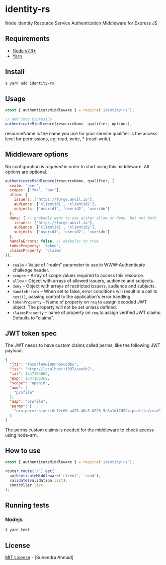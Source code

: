 # identity-rs
Node Identity Resource Service Authentication Middleware for Express JS

## Requirements

 - [Node v7.6+](https://nodejs.org/en/download/current/)
 - [Yarn](https://yarnpkg.com/en/docs/install)

## Install

```bash
$ yarn add identity-rs
```

## Usage
```javascript
const { authenticateMiddleware } = require('identity-rs');

// add into ExpressJS
authenticateMiddleware(resourceName, qualifier, options),
```
resourceName is the name you use for your service
qualifier is the access level for permissions, eg: read, write, * (read-write).

## Middleware options

No configuration is _required_ in order to start using this middleware. All options are optional.

```javascript
authenticateMiddleware(resourceName, qualifier, {
  realm: 'user',
  scopes: ['foo', 'bar'],
  allow: {
    issuers: ['https://forge.anvil.io'],
    audience: ['clientid1', 'clientid2'],
    subjects: ['userid1', 'userid2', 'useridn']
  },
  deny: { // probably want to use either allow or deny, but not both
    issuers: ['https://forge.anvil.io'],
    audience: ['clientid1', 'clientid2'],
    subjects: ['userid1', 'userid2', 'useridn']
  },
  handleErrors: false, // defaults to true
  tokenProperty: 'token',
  claimsProperty: 'claims'
});
```

* `realm` – Value of "realm" parameter to use in WWW-Authenticate challenge header.
* `scopes` – Array of scope values required to access this resource.
* `allow` – Object with arrays of allowed issuers, audience and subjects.
* `deny` – Object with arrays of restricted issuers, audience and subjects.
* `handleErrors` – When set to false, error conditions will result in a call to `next()`, passing control to the application's error handling.
* `tokenProperty` – Name of property on `req` to assign decoded JWT object. The property will not be set unless defined.
* `claimsProperty` – name of property on `req` to assign verified JWT claims. Defaults to "claims".


## JWT token spec
The JWT needs to have custom claims called perms, like the following JWT payload.
```json
{
  "jti": "f6xorlAVRiDOFhpvuddku",
  "iss": "http://localhost:1337/oauth2",
  "iat": 1547104662,
  "exp": 1547105262,
  "scope": "openid",
  "aud": [
    "profile"
  ],
  "azp": "profile",
  "perms": [
    "arn:permission:f8c12c00-a420-48c3-8228-9c8a1df7d924:profile/read"
  ]
}
```
The perms custom claims is needed for the middleware to check access using node-arn.

## How to use
```javascript
const { authenticateMiddleware } = require('identity-rs');

router.route('/').get(
  authenticateMiddleware('client', 'read'),
  validate(validation.list),
  controller.list
);
```

## Running tests

### Nodejs

```bash
$ yarn test
```

## License

[MIT License](README.md) - [Suhendra Ahmad]
